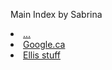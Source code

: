 Main Index by Sabrina <br>
<li><a href="..">...</a>
<li><a href="http://www.google.ca">Google.ca</a>
<li><a href="http://github.com/hpssjellis/high-school-javascript-game-dev-assaighnment-images">Ellis stuff</a>

